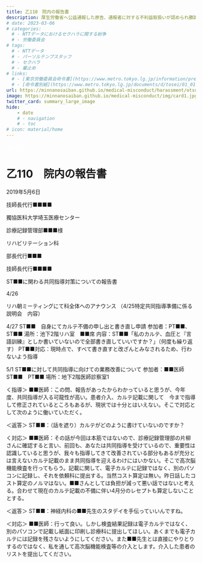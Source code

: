 ```yaml
---
title: 乙110　院内の報告書
description: 厚生労働省へ公益通報した原告、通報者に対する不利益取扱いが認められ勝訴しました。日本の医療は社会保険料という国民の負担によって支えられています。診療報酬の不正請求の実態を明らかにし、国民に説明するとともに不正防止と制度改革のための情報発信を行ってまいります。
# date: 2023-03-06
# categories:
  # - NTTデータにおけるセクハラに関する紛争
  # - 労働委員会
# tags:
  # - NTTデータ
  # - パーソルテンプスタッフ
  # - セクハラ
  # - 雇止め
# links:
  # - [東京労働委員会命令書](https://www.metro.tokyo.lg.jp/information/press/2024/03/2024030701)
  # - [命令書別紙](https://www.metro.tokyo.lg.jp/documents/d/tosei/01_01b_02)
url: https://minnanosaiban.github.io/medical-misconduct/harassment/otsu110/
image: https://minnanosaiban.github.io/medical-misconduct/img/card1.jpg
twitter_card: summary_large_image
hide:
    - date
    # - navigation
    # - toc
# icon: material/home
---
```


<p style="margin: 0;">
  <a href="https://twitter.com/share?url=https://minnanosaiban.github.io/medical-misconduct/harassment/otsu110/ &text=乙110　院内の報告書 - 悪用されるリハビリテーションのしくみ"
     target="_blank" class="x-share" style="color: #FFFFFF;">
    <i class="fa-brands fa-x-twitter"></i> でシェア
  </a>
</p>

# 乙110　院内の報告書

<div class="left-doc" markdown>

<p class="doc right">
2019年5月6日
</p>
<p class="doc right">
技師長代行■■■■
</p>
<p class="doc">
獨協医科大学埼玉医療センター
</p>
<p class="doc">
診療記録管理部■■■様
</p>
<p class="doc right">
リハビリテーション科
</p>
<p class="doc right">
部長代行■■■
</p>
<p class="doc right">
技師長代行■■■■
</p> 
<p class="doc center" markdown>
ST■■に関わる共同指導対策についての報告書
</p>

 4/26

リハ朝ミーティングにて科全体へのアナウンス
（4/25特定共同指導準備に係る説明会　内容） 

4/27
ST■■　自身にてカルテ不備の申し出と書き直し申請
参加者：PT■■、ST■■
湯所：池下2階リハ室　■■席
内容：ST■■「私のカルテ、血圧と『言語訓練』としか書いていないので全部書き直していいですか？」（何度も繰り返す）
PT■■対応：現時点で、すべて書き直すと改ざんとみなされるため、行わないよう指導
 
5/1
ST■■に対して共同指導に向けての業務改善について
参加者：■■医師　ST■■　PT■■
場所：地下2階医師診察室1　 

く指導＞
■■医師：この問、報告があったからわかっていると思うが、今年度、共同指導が入る可龍性が高い。患者介入、カルテ記載に関して　今まで指導して修正されているところもあるが、現状では十分とはいえない。そこで対応として次のように働いていただく。

＜返答＞
ST■■：（話を遮り）カルテがどのように書けていないのですか？

く対応＞
■■医師：その話が今回は本筋ではないので、診療記録管理部の片柳さんに確認すると言い、前回も、あなたは共同指導を受けているので、重要性は認識していると思うが、我々も指導してきて改善されている部分もあるが充分とは言えないカルテ記載のまま共同指導を迎えるわけにはいかない。そこで高次脳機能検査を行ってもらう。記載に関して、電子カルテに記録ではなく、別のパソコンに記録し、それを依頼科に提出する。当然コスト算定は無い。昨日話したコスト算定のノルマはない。■■さんとしては負担が減って悪い話ではないと考える。合わせて現在のカルテ記載の不備に伴い4月分のレセプトも算定しないこととする。

＜返答＞
ST■■：神経内科の■■先生のスタデイを手伝っていいんですね。

＜対応＞
■■医師：行って良い。しかし検査結果記録は電子カルテではなく、別のパソコンで記載し紙面に印刷し診療科に提出してほしい。あくまでも電子カルテには記録を残さないようにしてください。また■■先生とは直接にやりとりするのではなく、私を通して高次脳機能検査等の介入とします。介入した患者のリストを提出してください。

</div>
